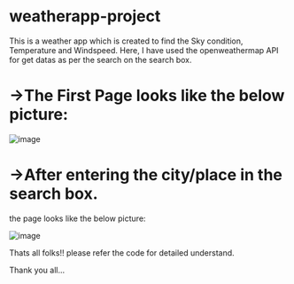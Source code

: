# weatherapp-project

This is a weather app which is created to find the Sky condition, Temperature and Windspeed.
Here, I have used the openweathermap API for get datas as per the search on the search box.

# ->The First Page looks like the below picture:

![image](https://user-images.githubusercontent.com/88827680/207400573-a6f18e90-842c-4d32-917c-9103e02e055f.png)

# ->After entering the city/place in the search box.
the page looks like the below picture:

![image](https://user-images.githubusercontent.com/88827680/207401004-eb22decb-ac40-47f3-90eb-59e337b5ecb5.png)

Thats all folks!!
please refer the code for detailed understand.

Thank you all...
